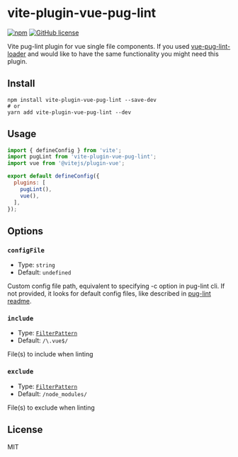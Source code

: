 # vite-plugin-vue-pug-lint

[![npm](https://img.shields.io/npm/v/vite-plugin-vue-pug-lint)](https://www.npmjs.com/package/vite-plugin-vue-pug-lint)
[![GitHub license](https://img.shields.io/github/license/brzezinskimarcin/vite-plugin-vue-pug-lint)](https://github.com/brzezinskimarcin/vite-plugin-vue-pug-lint/blob/main/LICENSE)

Vite pug-lint plugin for vue single file components. If you used [vue-pug-lint-loader](https://github.com/UniSharp/vue-pug-lint-loader) and would like to have the same functionality you might need this plugin.

## Install

```
npm install vite-plugin-vue-pug-lint --save-dev
# or
yarn add vite-plugin-vue-pug-lint --dev
```

## Usage

```js
import { defineConfig } from 'vite';
import pugLint from 'vite-plugin-vue-pug-lint';
import vue from '@vitejs/plugin-vue';

export default defineConfig({
  plugins: [
    pugLint(),
    vue(),
  ],
});
```

## Options

### `configFile`

- Type: `string`
- Default: `undefined`

Custom config file path, equivalent to specifying -c option in pug-lint cli.
If not provided, it looks for default config files, like described in [pug-lint readme](https://github.com/pugjs/pug-lint#configuration-file).

### `include`

- Type: [`FilterPattern`](https://github.com/rollup/plugins/blob/master/packages/pluginutils/types/index.d.ts#L23)
- Default: `/\.vue$/`

File(s) to include when linting

### `exclude`

- Type: [`FilterPattern`](https://github.com/rollup/plugins/blob/master/packages/pluginutils/types/index.d.ts#L23)
- Default: `/node_modules/`

File(s) to exclude when linting

## License

MIT
